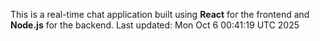 This is a real-time chat application built using **React** for the frontend and **Node.js** for the backend.
Last updated: Mon Oct  6 00:41:19 UTC 2025
